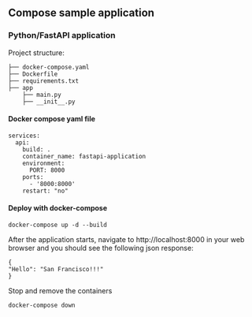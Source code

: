 ## Compose sample application

### Python/FastAPI application
Project structure:

```
├── docker-compose.yaml
├── Dockerfile
├── requirements.txt
├── app
    ├── main.py
    ├── __init__.py
```

#### Docker compose yaml file

```
services:
  api:
    build: .
    container_name: fastapi-application
    environment:
      PORT: 8000
    ports:
      - '8000:8000'
    restart: "no"
```


#### Deploy with docker-compose

`docker-compose up -d --build`

After the application starts, navigate to http://localhost:8000 in your web browser and you should see the following json response:

```
{
"Hello": "San Francisco!!!"
}
```

Stop and remove the containers

`docker-compose down`